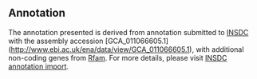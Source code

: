 
Annotation
----------

The annotation presented is derived from annotation submitted to
[INSDC](http://www.insdc.org) with the assembly accession [GCA\_011066605.1]
(http://www.ebi.ac.uk/ena/data/view/GCA_011066605.1),
with additional non-coding genes from
[Rfam](http://rfam.xfam.org/). For more details, please visit [INSDC
annotation import](http://ensemblgenomes.org/info/data/insdc_annotation).
